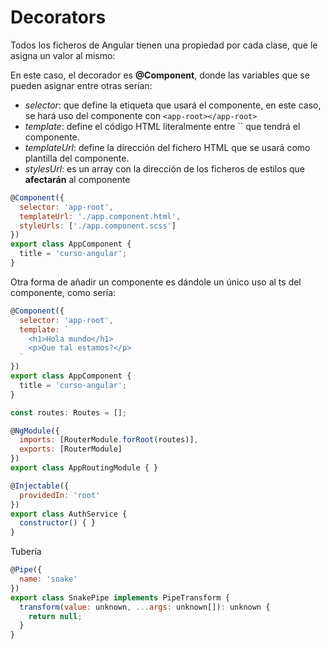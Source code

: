 # Decorators

Todos los ficheros de Angular tienen una propiedad por cada clase, que le asigna un valor al mismo:

<!-- https://jhildenbiddle.github.io/docsify-tabs/#/ -->

<!-- tabs:start -->

<!-- tab:**@Component** -->

En este caso, el decorador es __@Component__, donde las variables que se pueden asignar entre otras serían:

* *selector*: que define la etiqueta que usará el componente, en este caso, se hará uso del componente con `<app-root></app-root>`
* *template*: define el código HTML literalmente entre `` que tendrá el componente.
* *templateUrl*: define la dirección del fichero HTML que se usará como plantilla del componente.
* *stylesUrl*: es un array con la dirección de los ficheros de estilos que __afectarán__ al componente

```javascript
@Component({
  selector: 'app-root',
  templateUrl: './app.component.html',
  styleUrls: ['./app.component.scss']
})
export class AppComponent {
  title = 'curso-angular';
}
```

Otra forma de añadir un componente es dándole un único uso al ts del componente, como sería:

```javascript
@Component({
  selector: 'app-root',
  template: `
    <h1>Hola mundo</h1>
    <p>Que tal estamos?</p>
  `
})
export class AppComponent {
  title = 'curso-angular';
}
```

<!-- tab:**@NgModule** -->

```javascript
const routes: Routes = [];

@NgModule({
  imports: [RouterModule.forRoot(routes)],
  exports: [RouterModule]
})
export class AppRoutingModule { }
```

<!-- tab:**@Service** -->

```javascript
@Injectable({
  providedIn: 'root'
})
export class AuthService {
  constructor() { }
}
```

<!-- tab:**@Pipe** -->

Tubería

```javascript
@Pipe({
  name: 'snake'
})
export class SnakePipe implements PipeTransform {
  transform(value: unknown, ...args: unknown[]): unknown {
    return null;
  }
}
```

<!-- tabs:end -->
